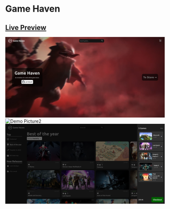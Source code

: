 # Game Haven

## [Live Preview](https://yari-dewalt-game-haven.netlify.app/)
![Demo Picture](./src/assets/screenshot.png)
![Demo Picture2](./src/assets/screenshot2.png)
![Demo Picture3](./src/assets/screenshot3.png)
